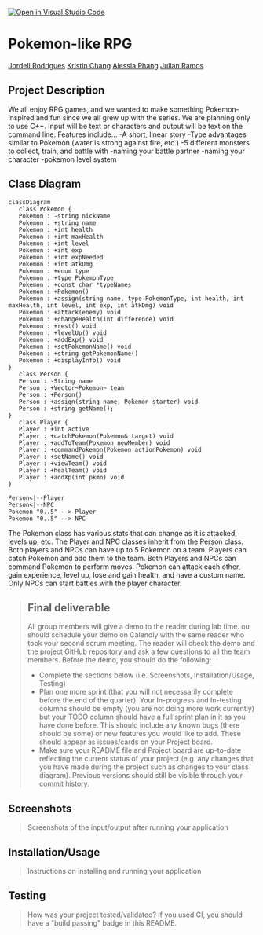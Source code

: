 [![Open in Visual Studio Code](https://classroom.github.com/assets/open-in-vscode-c66648af7eb3fe8bc4f294546bfd86ef473780cde1dea487d3c4ff354943c9ae.svg)](https://classroom.github.com/online_ide?assignment_repo_id=8913306&assignment_repo_type=AssignmentRepo)
 
 # Pokemon-like RPG
 [Jordell Rodrigues](https://github.com/rjordell)
 [Kristin Chang](https://github.com/itskristnn)
 [Alessia Phang](https://github.com/aphan079)
 [Julian Ramos](https://github.com/jramo165)

## Project Description
 We all enjoy RPG games, and we wanted to make something Pokemon-inspired and fun since we all grew up with the series.
 We are planning only to use C++.
 Input will be text or characters and output will be text on the command line.
 Features include...
 -A short, linear story
 -Type advantages similar to Pokemon (water is strong against fire, etc.)
 -5 different monsters to collect, train, and battle with
 -naming your battle partner
 -naming your character
 -pokemon level system

## Class Diagram
 ```mermaid
classDiagram
    class Pokemon {
    Pokemon : -string nickName
    Pokemon : +string name
    Pokemon : +int health
    Pokemon : +int maxHealth
    Pokemon : +int level
    Pokemon : +int exp
    Pokemon : +int expNeeded
    Pokemon : +int atkDmg
    Pokemon : +enum type
    Pokemon : +type PokemonType
    Pokemon : +const char *typeNames
    Pokemon : +Pokemon()
    Pokemon : +assign(string name, type PokemonType, int health, int maxHealth, int level, int exp, int atkDmg) void
    Pokemon : +attack(enemy) void
    Pokemon : +changeHealth(int difference) void
    Pokemon : +rest() void
    Pokemon : +levelUp() void
    Pokemon : +addExp() void
    Pokemon : +setPokemonName() void
    Pokemon : +string getPokemonName()
    Pokemon : +displayInfo() void
}
    class Person {
    Person : -String name
    Person : +Vector~Pokemon~ team
    Person : +Person()
    Person : +assign(string name, Pokemon starter) void
    Person : +string getName();
}
    class Player {
    Player : +int active
    Player : +catchPokemon(Pokemon& target) void
    Player : +addToTeam(Pokemon newMember) void
    Player : +commandPokemon(Pokemon actionPokemon) void
    Player : +setName() void
    Player : +viewTeam() void
    Player : +healTeam() void
    Player : +addXp(int pkmn) void
}

Person<|--Player
Person<|--NPC
Pokemon "0..5" --> Player
Pokemon "0..5" --> NPC

```
The Pokemon class has various stats that can change as it is attacked, levels up, etc. The Player and NPC classes inherit from the Person class. Both players and NPCs can have up to 5 Pokemon on a team. Players can catch Pokemon and add them to the team. Both Players and NPCs can command Pokemon to perform moves. Pokemon can attack each other, gain experience, level up, lose and gain health, and have a custom name. Only NPCs can start battles with the player character.

 
 > ## Final deliverable
 > All group members will give a demo to the reader during lab time. ou should schedule your demo on Calendly with the same reader who took your second scrum meeting. The reader will check the demo and the project GitHub repository and ask a few questions to all the team members. 
 > Before the demo, you should do the following:
 > * Complete the sections below (i.e. Screenshots, Installation/Usage, Testing)
 > * Plan one more sprint (that you will not necessarily complete before the end of the quarter). Your In-progress and In-testing columns should be empty (you are not doing more work currently) but your TODO column should have a full sprint plan in it as you have done before. This should include any known bugs (there should be some) or new features you would like to add. These should appear as issues/cards on your Project board.
 > * Make sure your README file and Project board are up-to-date reflecting the current status of your project (e.g. any changes that you have made during the project such as changes to your class diagram). Previous versions should still be visible through your commit history. 
 
 ## Screenshots
 > Screenshots of the input/output after running your application
 ## Installation/Usage
 > Instructions on installing and running your application
 ## Testing
 > How was your project tested/validated? If you used CI, you should have a "build passing" badge in this README.
 
